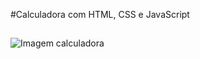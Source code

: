 #Calculadora com HTML, CSS e JavaScript
##

<img src="images/image_calculator.jpg" alt="Imagem calculadora">